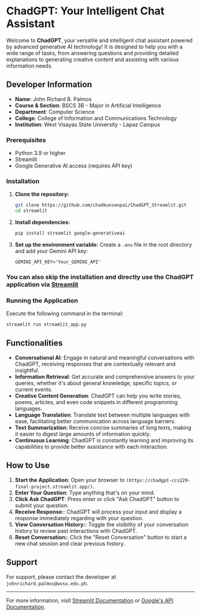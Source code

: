 # ChadGPT: Your Intelligent Chat Assistant

Welcome to **ChadGPT**, your versatile and intelligent chat assistant powered by advanced generative AI technology! It is designed to help you with a wide range of tasks, from answering questions and providing detailed explanations to generating creative content and assisting with various information needs.

## Developer Information
- **Name**: John Richard B. Palmos
- **Course & Section**: BSCS 3B - Major in Artificial Intelligence
- **Department**: Computer Science 
- **College**: College of Information and Communications Technology
- **Institution**: West Visayas State University - Lapaz Campus

### Prerequisites
- Python 3.9 or higher
- Streamlit
- Google Generative AI access (requires API key)

### Installation
1. **Clone the repository:**
   ```bash
   git clone https://github.com/chadkunsenpai/ChadGPT_Streamlit.git
   cd streamlit
   ```

2. **Install dependencies:**
   ```bash
   pip install streamlit google-generativeai
   ```

3. **Set up the environment variable:**
   Create a `.env` file in the root directory and add your Gemini API key:
   ```plaintext
   GEMINI_API_KEY='Your_GEMINI_API'
   ```
### You can also skip the installation and directly use the ChadGPT application via [Streamlit](https://chadgpt-ccs229-final-project.streamlit.app/)

### Running the Application
Execute the following command in the terminal:
```bash
streamlit run streamlit_app.py
```

## Functionalities

- **Conversational AI**: Engage in natural and meaningful conversations with ChadGPT, receiving responses that are contextually relevant and insightful.
- **Information Retrieval**: Get accurate and comprehensive answers to your queries, whether it's about general knowledge, specific topics, or current events.
- **Creative Content Generation**: ChadGPT can help you write stories, poems, articles, and even code snippets in different programming languages.
- **Language Translation**: Translate text between multiple languages with ease, facilitating better communication across language barriers.
- **Text Summarization**: Receive concise summaries of long texts, making it easier to digest large amounts of information quickly.
- **Continuous Learning**: ChadGPT is constantly learning and improving its capabilities to provide better assistance with each interaction.

## How to Use

1. **Start the Application**: Open your browser to `(https://chadgpt-ccs229-final-project.streamlit.app/)`.
2. **Enter Your Question**: Type anything that's on your mind.
3. **Click Ask ChadGPT**: Press enter or click "Ask ChadGPT" button to submit your question.
4. **Receive Response:**: ChadGPT will process your input and display a response immediately regarding with your question.
5. **View Conversation History:**: Toggle the visibility of your conversation history to review past interactions with ChadGPT.
6. **Reset Conversation:**: Click the "Reset Conversation" button to start a new chat session and clear previous history.

## Support
For support, please contact the developer at `johnrichard.palmos@wvsu.edu.ph`.

---

For more information, visit [Streamlit Documentation](https://docs.streamlit.io) or [Google's API Documentation](https://cloud.google.com/apis/docs/overview).
